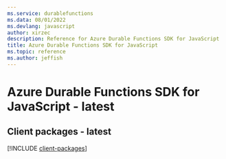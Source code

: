 ```yaml
---
ms.service: durablefunctions
ms.data: 08/01/2022
ms.devlang: javascript
author: xirzec
description: Reference for Azure Durable Functions SDK for JavaScript
title: Azure Durable Functions SDK for JavaScript
ms.topic: reference
ms.author: jeffish
---
```

# Azure Durable Functions SDK for JavaScript - latest

## Client packages - latest
[!INCLUDE [client-packages](durable-functions-client-index.md)]